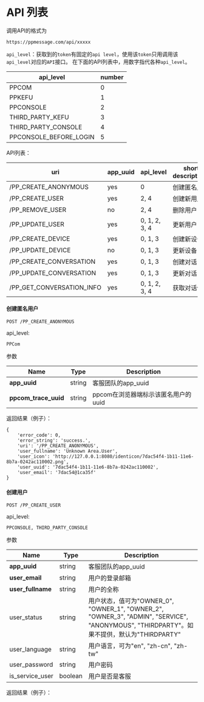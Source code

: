 # API 列表

调用API的格式为

```
https://ppmessage.com/api/xxxxx
```

`api_level`：获取到的`token`有固定的`api level`，使用该`token`只用调用该`api_level`对应的`API`接口。
在下面的API列表中，用数字指代各种`api_level`。

api_level               | number
------------------------|--------------------
PPCOM                   | 0
PPKEFU                  | 1
PPCONSOLE               | 2
THIRD_PARTY_KEFU        | 3
THIRD_PARTY_CONSOLE     | 4
PPCONSOLE_BEFORE_LOGIN  | 5


API列表：

uri                         | app_uuid | api_level       | short descriptions
----------------------------|----------|-----------------|--------------------
/PP_CREATE_ANONYMOUS        | yes      | 0               | 创建匿名用户
/PP_CREATE_USER             | yes      | 2, 4            | 创建新用户
/PP_REMOVE_USER             | no       | 2, 4            | 删除用户
/PP_UPDATE_USER             | yes      | 0, 1, 2, 3, 4   | 更新用户
/PP_CREATE_DEVICE           | yes      | 0, 1, 3         | 创建新设备
/PP_UPDATE_DEVICE           | no       | 0, 1, 3         | 更新设备
/PP_CREATE_CONVERSATION     | yes      | 0, 1, 3         | 创建对话
/PP_UPDATE_CONVERSATION     | yes      | 0, 1, 3         | 更新对话
/PP_GET_CONVERSATION_INFO   | yes      | 0, 1, 2, 3, 4   | 获取对话信息


#### 创建匿名用户
```
POST /PP_CREATE_ANONYMOUS
```

api_level:
```
PPCom
```

参数

Name                   | Type      | Description
-----------------------|-----------|------------
**app_uuid**           | string    | 客服团队的app_uuid
**ppcom_trace_uuid**   | string    | ppcom在浏览器端标示该匿名用户的uuid

返回结果（例子）：
```
{
    'error_code': 0,
    'error_string': 'success.',
    'uri': '/PP_CREATE_ANONYMOUS',
    'user_fullname': 'Unknown Area.User',
    'user_icon': 'http://127.0.0.1:8080/identicon/7dac54f4-1b11-11e6-8b7a-0242ac110002.png',
    'user_uuid': '7dac54f4-1b11-11e6-8b7a-0242ac110002',
    'user_email': '7dac54@1ca35f'
}
```

#### 创建用户
```
POST /PP_CREATE_USER
```

api_level:
```
PPCONSOLE, THIRD_PARTY_CONSOLE
```

参数

Name                   | Type      | Description
-----------------------|-----------|------------
**app_uuid**           | string    | 客服团队的app_uuid
**user_email**         | string    | 用户的登录邮箱
**user_fullname**      | string    | 用户的全称
user_status            | string    | 用户状态，值可为"OWNER_0", "OWNER_1", "OWNER_2", "OWNER_3", "ADMIN", "SERVICE", "ANONYMOUS", "THIRDPARTY"。如果不提供，默认为"THIRDPARTY"
user_language          | string    | 用户语言，可为"en", "zh-cn", "zh-tw"
user_password          | string    | 用户密码
is_service_user        | boolean   | 用户是否是客服


返回结果（例子）：
```

```


































